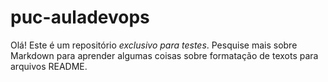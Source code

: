 # puc-auladevops

Olá!
Este é um repositório *exclusivo para testes*.
Pesquise mais sobre Markdown para aprender algumas coisas sobre formatação 
de texots para arquivos README.